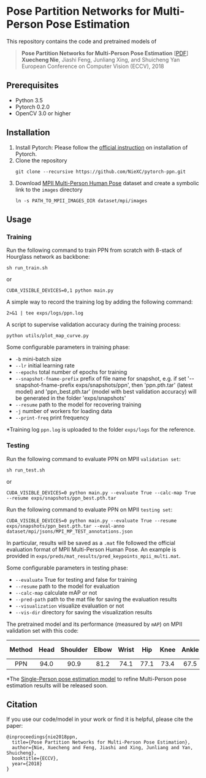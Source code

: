 # Pose Partition Networks for Multi-Person Pose Estimation

This repository contains the code and pretrained models of
> **Pose Partition Networks for Multi-Person Pose Estimation** [[PDF](https://niexc.github.io/assets/pdf/ppn_eccv2018.pdf)]     
> **Xuecheng Nie**, Jiashi Feng, Junliang Xing, and Shuicheng Yan   
> European Conference on Computer Vision (ECCV), 2018     

## Prerequisites

- Python 3.5
- Pytorch 0.2.0
- OpenCV 3.0 or higher

## Installation

1. Install Pytorch: Please follow the [official instruction](https://pytorch.org/) on installation of Pytorch.
2. Clone the repository   
   ```
   git clone --recursive https://github.com/NieXC/pytorch-ppn.git
   ``` 
3. Download [MPII Multi-Person Human Pose](http://human-pose.mpi-inf.mpg.de/) dataset and create a symbolic link to the `images` directory   
   ```
   ln -s PATH_TO_MPII_IMAGES_DIR dataset/mpi/images
   ```

## Usage

### Training
Run the following command to train PPN from scratch with 8-stack of Hourglass network as backbone:
```
sh run_train.sh
```
or 
```
CUDA_VISIBLE_DEVICES=0,1 python main.py
```

A simple way to record the training log by adding the following command:
```
2>&1 | tee exps/logs/ppn.log
```

A script to supervise validation accuracy during the training process:
```
python utils/plot_map_curve.py
```

Some configurable parameters in training phase:

- `-b` mini-batch size   
- `--lr` initial learning rate
- `--epochs` total number of epochs for training
- `--snapshot-fname-prefix` prefix of file name for snapshot, e.g. if set '--snapshot-fname-prefix exps/snapshots/ppn', then 'ppn.pth.tar' (latest model) and 'ppn_best.pth.tar' (model with best validation accuracy) will be generated in the folder 'exps/snapshots' 
- `--resume` path to the model for recovering training
- `-j` number of workers for loading data
- `--print-freq` print frequency

*Training log `ppn.log` is uploaded to the folder `exps/logs` for the reference.

### Testing
Run the following command to evaluate PPN on MPII `validation set`:
```
sh run_test.sh
```
or 
```
CUDA_VISIBLE_DEVICES=0 python main.py --evaluate True --calc-map True --resume exps/snapshots/ppn_best.pth.tar
```

Run the following command to evaluate PPN on MPII `testing set`:
```
CUDA_VISIBLE_DEVICES=0 python main.py --evaluate True --resume exps/snapshots/ppn_best.pth.tar --eval-anno dataset/mpi/jsons/MPI_MP_TEST_annotations.json
```

In particular, results will be saved as a `.mat` file followed the official evaluation format of MPII Multi-Person Human Pose. An example is provided in `exps/preds/mat_results/pred_keypoints_mpii_multi.mat`.

Some configurable parameters in testing phase:

- `--evaluate` True for testing and false for training
- `--resume` path to the model for evaluation
- `--calc-map` calculate mAP or not
- `--pred-path` path to the mat file for saving the evaluation results
- `--visualization` visualize evaluation or not
- `--vis-dir` directory for saving the visualization results

The pretrained model and its performance (measured by `mAP`) on MPII validation set with this code:

| Method | Head | Shoulder | Elbow | Wrist | Hip | Knee | Ankle | Avg. | Pretrained Model |
|:------:|:----:|:--------:|:-----:|:-----:|:---:|:----:|:-----:|:----:|:----------------:|
| PPN    | 94.0 | 90.9     | 81.2  | 74.1  | 77.1| 73.4 | 67.5  | 79.7 | [GoogleDrive](https://drive.google.com/file/d/15T344y19zsmvkYMpo8NTBfYFvWaspQI7/view?usp=sharing)  |

*The [Single-Person pose estimation model](https://github.com/NieXC/pytorch-pil) to refine Multi-Person pose estimation results will be released soon.

## Citation

If you use our code/model in your work or find it is helpful, please cite the paper:
```
@inproceedings{nie2018ppn,
  title={Pose Partition Networks for Multi-Person Pose Estimation},
  author={Nie, Xuecheng and Feng, Jiashi and Xing, Junliang and Yan, Shuicheng},
  booktitle={ECCV},
  year={2018}
}
```
